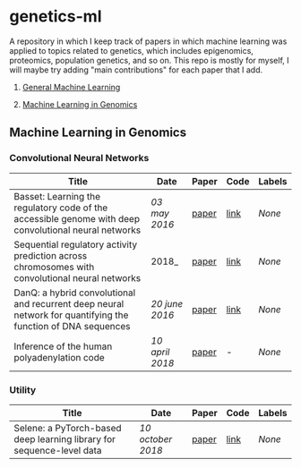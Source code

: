 # genetics-ml

A repository in which I keep track of papers in which machine learning was applied to topics related to genetics, which includes epigenomics, proteomics, population genetics, and so on. This repo is mostly for myself, I will maybe try adding "main contributions" for each paper that I add. 

1. [General Machine Learning](#general)



2. [Machine Learning in Genomics](#mlgenom)

## Machine Learning in Genomics


### Convolutional Neural Networks
|Title|Date|Paper|Code|Labels|
|---|---|---|---|---|
| Basset: Learning the regulatory code of the accessible genome with deep convolutional neural networks | _03 may 2016_ | [paper](https://github.com/jellepiepenbrock/genetics-ml/blob/master/basset.pdf) | [link](https://github.com/davek44/Basset) | _None_ | 
| Sequential regulatory activity prediction across chromosomes with convolutional neural networks | 2018_ | [paper](https://github.com/jellepiepenbrock/genetics-ml/blob/master/basenji.pdf) | [link](https://github.com/calico/basenji) | _None_ | 
| DanQ: a hybrid convolutional and recurrent deep neural network for quantifying the function of DNA sequences | _20 june 2016_ | [paper](https://github.com/jellepiepenbrock/genetics-ml/blob/master/danq.pdf) | [link](https://github.com/uci-cbcl/DanQ) | _None_ | 
| Inference of the human polyadenylation code | _10 april 2018_ | [paper](https://github.com/jellepiepenbrock/genetics-ml/blob/master/polyadenylationcode.pdf) | - | _None_ | 

### Utility

|Title|Date|Paper|Code|Labels|
|---|---|---|---|---|
| Selene: a PyTorch-based deep learning library for sequence-level data | _10 october 2018_ | [paper](https://www.biorxiv.org/content/early/2018/10/10/438291) | [link](https://github.com/FunctionLab/selene) | _None_ | 
